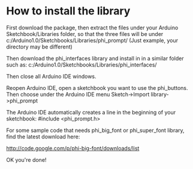 # How to install the library #

First download the package, then extract the files under your Arduino Sketchbook/Libraries folder, so that the three files will be under c:/Arduino1.0/Sketchbooks/Libraries/phi\_prompt/ (Just example, your directory may be different)

Then download the phi\_interfaces library and install in in a similar folder such as: c:/Arduino1.0/Sketchbooks/Libraries/phi\_interfaces/

Then close all Arduino IDE windows.

Reopen Arduino IDE, open a sketchbook you want to use the phi\_buttons. Then choose under the Arduino IDE menu Sketch->Import library->phi\_prompt

The Arduino IDE automatically creates a line in the beginning of your sketchbook: #include <phi\_prompt.h>

For some sample code that needs phi\_big\_font or phi\_super\_font library, find the latest download here:

http://code.google.com/p/phi-big-font/downloads/list

OK you're done!